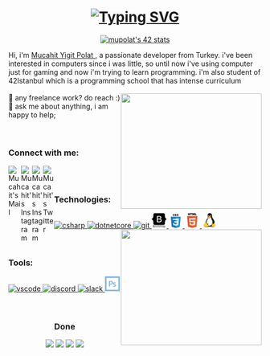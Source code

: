 <h1 align="center"><a href="https://git.io/typing-svg"><img src="https://readme-typing-svg.demolab.com?font=Fira+Code&size=30&pause=1000&color=BB774C&width=435&lines=Hi++%F0%9F%91%8B%2C+I'm+M%C3%BCcahit+Yi%C4%9Fit+Polat" alt="Typing SVG" /></a></h1>
<p align="center"><a href="https://github.com/JaeSeoKim/badge42"><img src="https://badge42.vercel.app/api/v2/climf6as3001108lblj4z776w/stats?cursusId=21&coalitionId=196" alt="mupolat's 42 stats" /></a></a>

Hi, i'm <a href="https://www.linkedin.com/in/m%C3%BCcahit-polat-126366249/">Mucahit Yigit Polat </a>, a passionate developer from Turkey. i've been interested in computers since i was little, so until now i've using computer just for gaming and now i'm trying to learn programming. i'm also student of 42Istanbul which is a programming school that has intense curriculum
</br></br>
<img align="right" src="https://media.tenor.com/d8FRvQ5wn6IAAAAC/columbia-record-playing.gif" width="280" height="230"  />
💼 any freelance work? do reach :)
</br>
💬 ask me about anything, i am happy to help;
</br>
</br>
 </br>
 <h3 align="left">Connect with me:</h3>
  <a href="mailto:mkara480465@gmail.com">
  <img align="left" alt="Mucahit's Mail" width="25px" src="https://cdn.pixabay.com/photo/2019/10/19/17/24/gmail-4561841_960_720.png"/>
</a>
 <a href="https://www.instagram.com/mucahityigitpolat/">
 <img align="left" alt="Mucahit's Instagram" width="22px" src="https://raw.githubusercontent.com/hussainweb/hussainweb/main/icons/instagram.png"/>
</a>
 <a href="https://www.linkedin.com/in/m%C3%BCcahit-polat-126366249/">
 <img align="left" alt="Mucahit's Instagram" width="22px" src="https://upload.wikimedia.org/wikipedia/commons/thumb/c/ca/LinkedIn_logo_initials.png/640px-LinkedIn_logo_initials.png"/>
</a>
 <a href="https://www.twitter.com/mucahitmusic">
  <img align="left" alt="Mucahit's Twitter" width="22px" src="https://cdn-icons-png.flaticon.com/512/124/124021.png"/>
</a>
</br>
</br>

<h3 align="left">Technologies:</h3>
<p align="left"> 
<a href="https://learn.microsoft.com/en-us/cpp/c-language/?view=msvc-170" target="_blank" rel=”noopener”> <img src="https://blog.kakaocdn.net/dn/bTslSR/btqS1WFdn35/T3AOCIr0VjKJ9kPiXneDU1/img.png" alt="csharp" width="30" height="30"/> </a>
<a href="https://dotnet.microsoft.com/" target="_blank" rel=”noopener”> <img src="https://upload.wikimedia.org/wikipedia/commons/thumb/e/ee/.NET_Core_Logo.svg/1200px-.NET_Core_Logo.svg.png" alt="dotnetcore" width="30" height="30"/> </a>
<a href="https://git-scm.com/" target="_blank" rel=”noopener”> <img src="https://www.vectorlogo.zone/logos/git-scm/git-scm-icon.svg" alt="git" width="30" height="30"/> </a>
<a href="https://getbootstrap.com" target="_blank" rel=”noopener”> <img src="https://raw.githubusercontent.com/devicons/devicon/master/icons/bootstrap/bootstrap-plain-wordmark.svg" alt="bootstrap" width="30" height="30"/> </a>
<a href="https://www.w3schools.com/css/" target="_blank" rel=”noopener”> <img src="https://raw.githubusercontent.com/devicons/devicon/master/icons/css3/css3-original-wordmark.svg" alt="css3" width="28" height="28"/> </a> 
<a href="https://www.w3.org/html/" target="_blank" rel=”noopener”> <img src="https://raw.githubusercontent.com/devicons/devicon/master/icons/html5/html5-original-wordmark.svg" alt="html5" width="30" height="30"/> </a> 
<img align="right" src="https://media.tenor.com/tW7W0qaUehQAAAAC/peach-cat-guitar.gif" width="280" height="230"  /> 
<a href="https://www.linux.org/" target="_blank" rel=”noopener”> <img src="https://raw.githubusercontent.com/devicons/devicon/master/icons/linux/linux-original.svg" alt="linux" width="30" height="30"/> </a> 
</br></br>
</br>
<h3 align="left">Tools:</h3>
<a href="https://code.visualstudio.com/" target="_blank" rel=”noopener”> <img src="https://upload.wikimedia.org/wikipedia/commons/thumb/9/9a/Visual_Studio_Code_1.35_icon.svg/1024px-Visual_Studio_Code_1.35_icon.svg.png" alt="vscode" width="30" height="30"/> </a>
<a href="https://discord.com/" target="_blank" rel=”noopener”> <img src="https://cdn4.iconfinder.com/data/icons/logos-and-brands/512/91_Discord_logo_logos-512.png" alt="discord" width="30" height="30"/> </a> 
<a href="https://slack.com/intl/en-tr/" target="_blank" rel=”noopener”> <img src="https://cdn.brandfolder.io/5H442O3W/as/pl546j-7le8zk-4nzzs1/Slack_Mark_Web.png" alt="slack" width="37" height="37"/> </a>
<a href="https://www.photoshop.com/en" target="_blank" rel=”noopener”> <img src="https://raw.githubusercontent.com/devicons/devicon/master/icons/photoshop/photoshop-line.svg" alt="photoshop" width="30" height="30"/> </a> 
</br></br></br>
<h3 align="center">Done</h3>
<p align="center">
  <a href="https://github.com/karakuscem/42-libft"><img src="https://github.com/byaliego/42-project-badges/blob/main/badges/libftm.png"></a>
  <a href="https://github.com/karakuscem/42-get-next-line"><img src="https://github.com/byaliego/42-project-badges/blob/main/badges/get_next_linem.png"></a>
  <a href="https://github.com/karakuscem/42-printf"><img src="https://github.com/byaliego/42-project-badges/blob/main/badges/ft_printfe.png"></a>
  <a href="https://github.com/karakuscem/born2beroot"><img src="https://github.com/byaliego/42-project-badges/blob/main/badges/born2berootm.png"></a>
</p>
